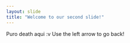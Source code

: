 ```yaml
---
layout: slide
title: "Welcome to our second slide!"
---
```

Puro death aqui :v
Use the left arrow to go back!
